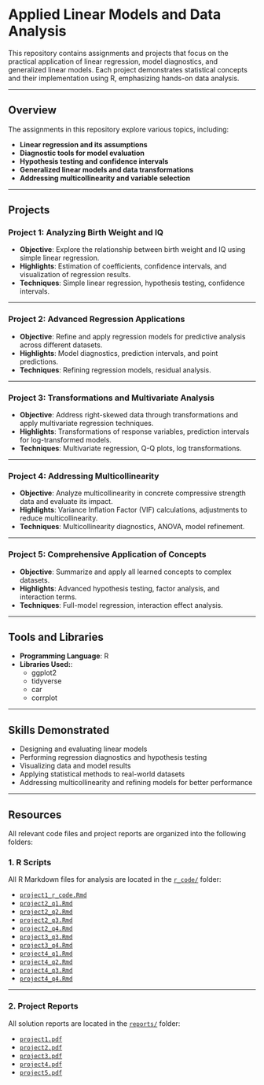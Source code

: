 # Applied Linear Models and Data Analysis
This repository contains assignments and projects that focus on the practical application of linear regression, model diagnostics, and generalized linear models. Each project demonstrates statistical concepts and their implementation using R, emphasizing hands-on data analysis.

---

## Overview
The assignments in this repository explore various topics, including:

- **Linear regression and its assumptions**
- **Diagnostic tools for model evaluation**
- **Hypothesis testing and confidence intervals**
- **Generalized linear models and data transformations**
- **Addressing multicollinearity and variable selection** 

---

## Projects

### **Project 1: Analyzing Birth Weight and IQ**
- **Objective**: Explore the relationship between birth weight and IQ using simple linear regression.
- **Highlights**: Estimation of coefficients, confidence intervals, and visualization of regression results.
- **Techniques**: Simple linear regression, hypothesis testing, confidence intervals.
 
---

### **Project 2: Advanced Regression Applications**
- **Objective**: Refine and apply regression models for predictive analysis across different datasets.
- **Highlights**: Model diagnostics, prediction intervals, and point predictions.
- **Techniques**: Refining regression models, residual analysis.

---

### **Project 3: Transformations and Multivariate Analysis**
- **Objective**: Address right-skewed data through transformations and apply multivariate regression techniques.
- **Highlights**: Transformations of response variables, prediction intervals for log-transformed models.
- **Techniques**: Multivariate regression, Q-Q plots, log transformations.
  
---

### **Project 4: Addressing Multicollinearity**
- **Objective**: Analyze multicollinearity in concrete compressive strength data and evaluate its impact.
- **Highlights**: Variance Inflation Factor (VIF) calculations, adjustments to reduce multicollinearity.
- **Techniques**: Multicollinearity diagnostics, ANOVA, model refinement.

---

### **Project 5: Comprehensive Application of Concepts**
- **Objective**: Summarize and apply all learned concepts to complex datasets.
- **Highlights**: Advanced hypothesis testing, factor analysis, and interaction terms.
- **Techniques**: Full-model regression, interaction effect analysis.

---

## **Tools and Libraries**
- **Programming Language**: R
- **Libraries Used:**:
  - ggplot2
  - tidyverse
  - car
  - corrplot

---

## **Skills Demonstrated**
- Designing and evaluating linear models
- Performing regression diagnostics and hypothesis testing
- Visualizing data and model results
- Applying statistical methods to real-world datasets
- Addressing multicollinearity and refining models for better performance
  
---

## Resources
All relevant code files and project reports are organized into the following folders:

### **1. R Scripts**
All R Markdown files for analysis are located in the [`r_code/`](./r_code/) folder:
- [`project1_r_code.Rmd`](./r_code/project1_r_code.Rmd)
- [`project2_q1.Rmd`](./r_code/project2_q1.Rmd)
- [`project2_q2.Rmd`](./r_code/project2_q2.Rmd)
- [`project2_q3.Rmd`](./r_code/project2_q3.Rmd)
- [`project2_q4.Rmd`](./r_code/project2_q4.Rmd)
- [`project3_q3.Rmd`](./r_code/project3_q3.Rmd)
- [`project3_q4.Rmd`](./r_code/project3_q4.Rmd)
- [`project4_q1.Rmd`](./r_code/project4_q1.Rmd)
- [`project4_q2.Rmd`](./r_code/project4_q2.Rmd)
- [`project4_q3.Rmd`](./r_code/project4_q3.Rmd)
- [`project4_q4.Rmd`](./r_code/project4_q4.Rmd)
  
---

### **2. Project Reports**
All solution reports are located in the [`reports/`](./reports/) folder:
- [`project1.pdf`](./reports/project1.pdf)
- [`project2.pdf`](./reports/project2.pdf)
- [`project3.pdf`](./reports/project3.pdf)
- [`project4.pdf`](./reports/project4.pdf)
- [`project5.pdf`](./reports/project5.pdf)
